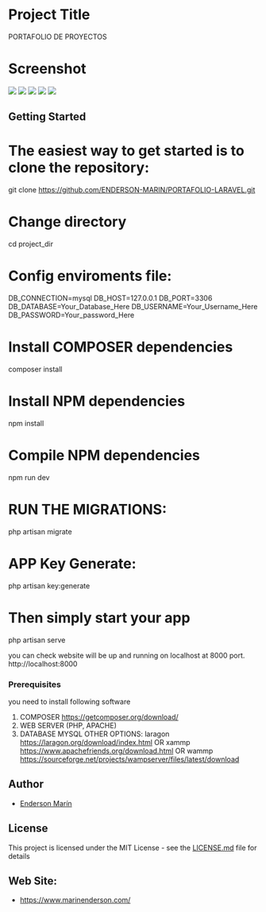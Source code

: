 
# Project Title
PORTAFOLIO DE PROYECTOS
# Screenshot
![](src/assets/img/inicio.png)
![](src/assets/img/portafolio.png)
![](src/assets/img/proyectos.png)
![](src/assets/img/quien-soy.png)
![](src/assets/img/contacto.png)


## Getting Started

# The easiest way to get started is to clone the repository:
git clone https://github.com/ENDERSON-MARIN/PORTAFOLIO-LARAVEL.git

# Change directory
cd project_dir

# Config enviroments file:
DB_CONNECTION=mysql
DB_HOST=127.0.0.1
DB_PORT=3306
DB_DATABASE=Your_Database_Here
DB_USERNAME=Your_Username_Here
DB_PASSWORD=Your_password_Here

# Install COMPOSER dependencies
composer install

# Install NPM dependencies
npm install

# Compile NPM dependencies
npm run dev

# RUN THE MIGRATIONS:
php artisan migrate

# APP Key Generate:
php artisan key:generate

# Then simply start your app
php artisan serve

you can check website will be up and running on localhost at 8000 port.
http://localhost:8000


### Prerequisites

you need to install following software 
1)	COMPOSER https://getcomposer.org/download/
2)  WEB SERVER (PHP, APACHE)
3)	DATABASE MYSQL
OTHER OPTIONS:
    laragon https://laragon.org/download/index.html
OR
    xammp https://www.apachefriends.org/download.html
OR
	wammp https://sourceforge.net/projects/wampserver/files/latest/download


## Author

* [Enderson Marín](https://github.com/ENDERSON-MARIN)


## License

This project is licensed under the MIT License - see the [LICENSE.md](LICENSE.md) file for details

## Web Site:

* https://www.marinenderson.com/